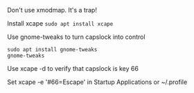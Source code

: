 
Don't use xmodmap. It's a trap!

Install xcape `sudo apt install xcape`

Use gnome-tweaks to turn capslock into control
```
sudo apt install gnome-tweaks
gnome-tweaks
```

Use xcape -d to verify that capslock is key 66

Set xcape -e '#66=Escape' in Startup Applications or ~/.profile
